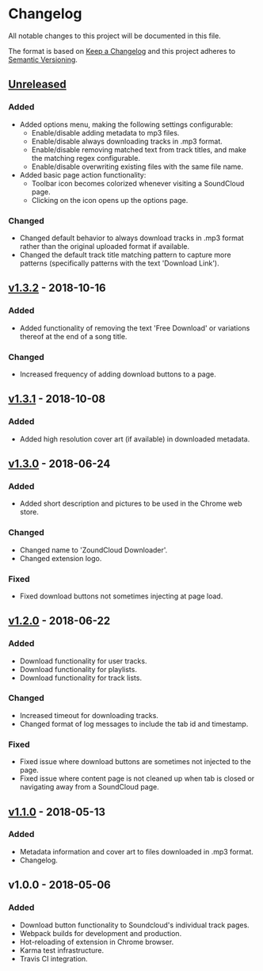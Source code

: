 # Changelog
All notable changes to this project will be documented in this file.

The format is based on [Keep a Changelog](http://keepachangelog.com/en/1.0.0/)
and this project adheres to [Semantic Versioning](http://semver.org/spec/v2.0.0.html).

## [Unreleased]
### Added
- Added options menu, making the following settings configurable:
  - Enable/disable adding metadata to mp3 files.
  - Enable/disable always downloading tracks in .mp3 format.
  - Enable/disable removing matched text from track titles, and make the matching regex configurable.
  - Enable/disable overwriting existing files with the same file name.
- Added basic page action functionality:
  - Toolbar icon becomes colorized whenever visiting a SoundCloud page.
  - Clicking on the icon opens up the options page.

### Changed
- Changed default behavior to always download tracks in .mp3 format rather than the original uploaded format if available.
- Changed the default track title matching pattern to capture more patterns (specifically patterns with the text 'Download Link').

## [v1.3.2] - 2018-10-16
### Added
- Added functionality of removing the text 'Free Download' or variations thereof at the end of a song title.

### Changed
- Increased frequency of adding download buttons to a page.

## [v1.3.1] - 2018-10-08
### Added
- Added high resolution cover art (if available) in downloaded metadata.

## [v1.3.0] - 2018-06-24
### Added
- Added short description and pictures to be used in the Chrome web store.

### Changed
- Changed name to 'ZoundCloud Downloader'.
- Changed extension logo.

### Fixed
- Fixed download buttons not sometimes injecting at page load.

## [v1.2.0] - 2018-06-22
### Added
- Download functionality for user tracks.
- Download functionality for playlists.
- Download functionality for track lists.

### Changed
- Increased timeout for downloading tracks.
- Changed format of log messages to include the tab id and timestamp.

### Fixed
- Fixed issue where download buttons are sometimes not injected to the page.
- Fixed issue where content page is not cleaned up when tab is closed or navigating away from a SoundCloud page.

## [v1.1.0] - 2018-05-13
### Added
- Metadata information and cover art to files downloaded in .mp3 format.
- Changelog.

## v1.0.0 - 2018-05-06
### Added
- Download button functionality to Soundcloud's individual track pages.
- Webpack builds for development and production.
- Hot-reloading of extension in Chrome browser.
- Karma test infrastructure.
- Travis CI integration.

[Unreleased]: https://github.com/xtangle/zoundcloud/compare/v1.3.2...HEAD
[v1.3.2]: https://github.com/xtangle/zoundcloud/compare/v1.3.1...v1.3.2
[v1.3.1]: https://github.com/xtangle/zoundcloud/compare/v1.3.0...v1.3.1
[v1.3.0]: https://github.com/xtangle/zoundcloud/compare/v1.2.0...v1.3.0
[v1.2.0]: https://github.com/xtangle/zoundcloud/compare/v1.1.0...v1.2.0
[v1.1.0]: https://github.com/xtangle/zoundcloud/compare/v1.0.0...v1.1.0
